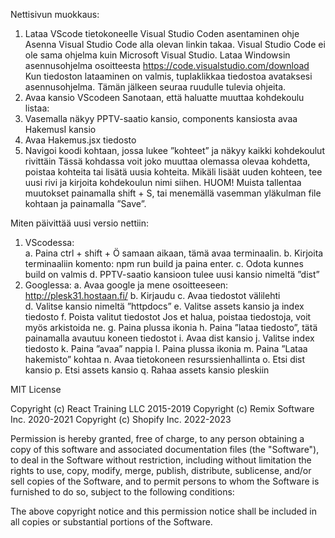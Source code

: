 Nettisivun muokkaus: 
1. Lataa VScode tietokoneelle 
Visual Studio Coden asentaminen ohje 
Asenna Visual Studio Code alla olevan linkin takaa. Visual Studio Code ei ole sama 
ohjelma kuin Microsoft Visual Studio. 
Lataa Windowsin asennusohjelma osoitteesta https://code.visualstudio.com/download 
Kun tiedoston lataaminen on valmis, tuplaklikkaa tiedostoa avataksesi 
asennusohjelma. 
Tämän jälkeen seuraa ruudulle tulevia ohjeita. 
2. Avaa kansio VScodeen 
Sanotaan, että haluatte muuttaa kohdekoulu listaa: 
3. Vasemalla näkyy PPTV-saatio kansio, components kansiosta avaa HakemusI kansio 
4. Avaa Hakemus.jsx tiedosto 
5. Navigoi koodi kohtaan, jossa lukee ”kohteet” ja näkyy kaikki kohdekoulut rivittäin 
Tässä kohdassa voit joko muuttaa olemassa olevaa kohdetta, poistaa kohteita tai lisätä uusia 
kohteita. Mikäli lisäät uuden kohteen, tee uusi rivi ja kirjoita kohdekoulun nimi siihen. 
HUOM! Muista tallentaa muutokset painamalla shift + S, tai menemällä 
vasemman yläkulman file kohtaan ja painamalla ”Save”. 

Miten päivittää uusi versio nettiin: 
1. VScodessa:  
a. Paina ctrl + shift + Ö samaan aikaan, tämä avaa terminaalin. 
b. Kirjoita terminaaliin komento: npm run build ja paina enter. 
c. Odota kunnes build on valmis 
d. PPTV-saatio kansioon tulee uusi kansio nimeltä ”dist” 
2. Googlessa: 
a. Avaa google ja mene osoitteeseen: http://plesk31.hostaan.fi/ 
b. Kirjaudu 
c. Avaa tiedostot välilehti  
d. Valitse kansio nimeltä ”httpdocs” 
e. Valitse assets kansio ja index tiedosto
f. Poista valitut tiedostot 
Jos et halua, poistaa tiedostoja, voit myös arkistoida ne. 
g. Paina plussa ikonia 
h. Paina ”lataa tiedosto”, tätä painamalla avautuu koneen tiedostot 
i. Avaa dist kansio 
j. Valitse index tiedosto 
k. Paina ”avaa” nappia 
l. Paina plussa ikonia 
m. Paina ”Lataa hakemisto” kohtaa 
n. Avaa tietokoneen resurssienhallinta 
o. Etsi dist kansio 
p. Etsi assets kansio 
q. Rahaa assets kansio pleskiin

MIT License

Copyright (c) React Training LLC 2015-2019 Copyright (c) Remix Software Inc. 2020-2021 Copyright (c) Shopify Inc. 2022-2023

Permission is hereby granted, free of charge, to any person obtaining a copy of this software and associated documentation files (the "Software"), to deal in the Software without restriction, including without limitation the rights to use, copy, modify, merge, publish, distribute, sublicense, and/or sell copies of the Software, and to permit persons to whom the Software is furnished to do so, subject to the following conditions:

The above copyright notice and this permission notice shall be included in all copies or substantial portions of the Software.